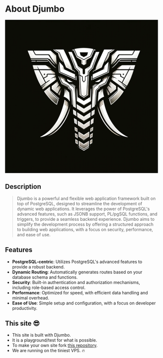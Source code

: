 # About Djumbo

<div class="flex justify-center">
    <img src="static/djumbo_512.png" alt="Djumbo Logo" class="w-64">
</div>

## Description

>Djumbo is a powerful and flexible web application framework built on top of PostgreSQL, designed to streamline the development of dynamic web applications. It leverages the power of PostgreSQL's advanced features, such as JSONB support, PL/pgSQL functions, and triggers, to provide a seamless backend experience. Djumbo aims to simplify the development process by offering a structured approach to building web applications, with a focus on security, performance, and ease of use.

## Features

- **PostgreSQL-centric**: Utilizes PostgreSQL's advanced features to provide a robust backend.
- **Dynamic Routing**: Automatically generates routes based on your database schema and functions.
- **Security**: Built-in authentication and authorization mechanisms, including role-based access control.
- **Performance**: Optimized for speed, with efficient data handling and minimal overhead.
- **Ease of Use**: Simple setup and configuration, with a focus on developer productivity.

## This site 😎

- This site is built with Djumbo.
- It is a playground/test for what is possible.
- To make your own site fork [this repository](https://github.com/hollerith/djumbo).
- We are running on the tiniest VPS. 🔥


